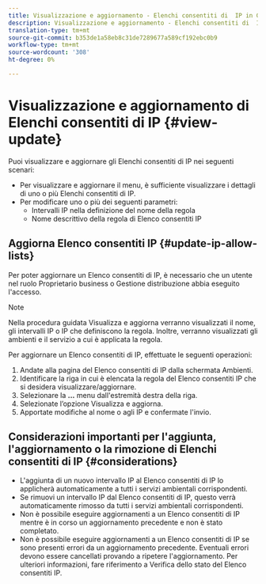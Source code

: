 ```yaml
---
title: Visualizzazione e aggiornamento - Elenchi consentiti di  IP in Gestione risorse
description: Visualizzazione e aggiornamento - Elenchi consentiti di  IP in Gestione risorse
translation-type: tm+mt
source-git-commit: b353de1a58eb8c31de7289677a589cf192ebc0b9
workflow-type: tm+mt
source-wordcount: '308'
ht-degree: 0%

---
```



# Visualizzazione e aggiornamento di Elenchi consentiti di  IP {#view-update}

Puoi visualizzare e aggiornare gli Elenchi consentiti di  IP nei seguenti scenari:

* Per visualizzare e aggiornare il menu, è sufficiente visualizzare i dettagli di uno o più Elenchi consentiti di  IP.
* Per modificare uno o più dei seguenti parametri:
   * Intervalli IP nella definizione del nome della regola
   * Nome descrittivo della regola di Elenco consentiti  IP

## Aggiorna Elenco consentiti  IP {#update-ip-allow-lists}


Per poter aggiornare un Elenco consentiti di  IP, è necessario che un utente nel ruolo Proprietario business o Gestione distribuzione abbia eseguito l&#39;accesso.

>[!NOTE]
>Nella procedura guidata Visualizza e aggiorna verranno visualizzati il nome, gli intervalli IP o IP che definiscono la regola. Inoltre, verranno visualizzati gli ambienti e il servizio a cui è applicata la regola.

Per aggiornare un Elenco consentiti di  IP, effettuate le seguenti operazioni:

1. Andate alla pagina del Elenco consentiti di  IP dalla schermata Ambienti.
1. Identificare la riga in cui è elencata la regola del Elenco consentiti  IP che si desidera visualizzare/aggiornare.
1. Selezionare la **...** menu dall&#39;estremità destra della riga.
1. Selezionate l’opzione Visualizza e aggiorna.
1. Apportate modifiche al nome o agli IP e confermate l&#39;invio.

## Considerazioni importanti per l&#39;aggiunta, l&#39;aggiornamento o la rimozione di Elenchi consentiti di  IP {#considerations}

* L&#39;aggiunta di un nuovo intervallo IP al Elenco consentiti di  IP lo applicherà automaticamente a tutti i servizi ambientali corrispondenti.
* Se rimuovi un intervallo IP dal Elenco consentiti di  IP, questo verrà automaticamente rimosso da tutti i servizi ambientali corrispondenti.
* Non è possibile eseguire aggiornamenti a un Elenco consentiti di  IP mentre è in corso un aggiornamento precedente e non è stato completato.
* Non è possibile eseguire aggiornamenti a un Elenco consentiti di  IP se sono presenti errori da un aggiornamento precedente. Eventuali errori devono essere cancellati provando a ripetere l&#39;aggiornamento.
Per ulteriori informazioni, fare riferimento a Verifica dello stato del Elenco consentiti  IP.